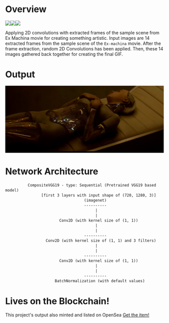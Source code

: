 # Overview
<div style = "display: flex;">
  <img src = "https://img.shields.io/badge/TensorFlow-FF6F00?style=for-the-badge&logo=tensorflow&logoColor=white">
  <img src = "https://img.shields.io/badge/Python-FFD43B?style=for-the-badge&logo=python&logoColor=blue">
  <img src = "https://img.shields.io/badge/Numpy-777BB4?style=for-the-badge&logo=numpy&logoColor=white">
</div>

Applying 2D convolutions with extracted frames of the sample scene 
from Ex Machina movie for creating something artistic. Input images
are 14 extracted frames from the sample scene of the `Ex-machina` movie.
After the frame extraction, random 2D Convolutions has been applied. Then, these 14 images gathered back together for creating
the final GIF.

# Output
![Final GIF Output](https://raw.githubusercontent.com/egesabanci/ex-machina-conv2d/master/target/dist/output.gif)

# Network Architecture
```
          CompositeVGG19 - type: Sequential (Pretrained VGG19 based model)
                [first 3 layers with input shape of (720, 1280, 3)]
                                   (imagenet)
                                   ----------
                                        |
                                        |
                        Conv2D (with kernel size of (1, 1))
                                        |
                                        |
                                   ----------
                  Conv2D (with kernel size of (1, 1) and 3 filters)
                                        |
                                        |
                                   ----------
                        Conv2D (with kernel size of (1, 1))
                                        |
                                        |
                                   ----------
                      BatchNormalization (with default values)
```

# Lives on the Blockchain!
This project's output also minted and listed on OpenSea
[Get the item!](https://opensea.io/assets/matic/0x2953399124f0cbb46d2cbacd8a89cf0599974963/95202647556271955572982637523054989277279704670720503865731697009783186915329/)